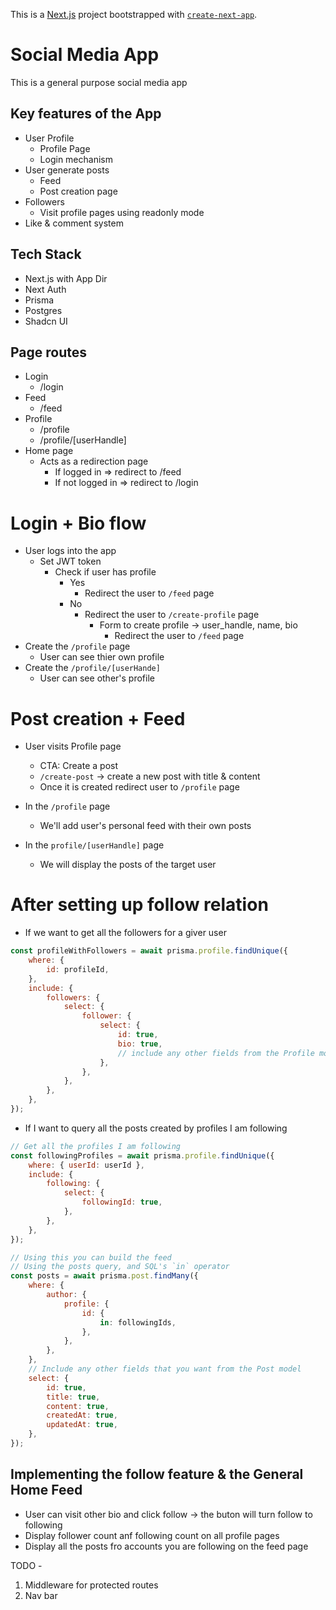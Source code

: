 This is a [Next.js](https://nextjs.org/) project bootstrapped with [`create-next-app`](https://github.com/vercel/next.js/tree/canary/packages/create-next-app).

# Social Media App

This is a general purpose social media app

## Key features of the App

- User Profile
  - Profile Page
  - Login mechanism
- User generate posts
  - Feed
  - Post creation page
- Followers
  - Visit profile pages using readonly mode
- Like & comment system

## Tech Stack

- Next.js with App Dir
- Next Auth
- Prisma
- Postgres
- Shadcn UI

## Page routes

- Login
  - /login
- Feed
  - /feed
- Profile
  - /profile
  - /profile/[userHandle]
- Home page
  - Acts as a redirection page
    - If logged in => redirect to /feed
    - If not logged in => redirect to /login

# Login + Bio flow

- User logs into the app
  - Set JWT token
    - Check if user has profile
      - Yes
        - Redirect the user to `/feed` page
      - No
        - Redirect the user to `/create-profile` page
          - Form to create profile -> user_handle, name, bio
            - Redirect the user to `/feed` page
- Create the `/profile` page
  - User can see thier own profile
- Create the `/profile/[userHande]`
  - User can see other's profile

# Post creation + Feed

- User visits Profile page

  - CTA: Create a post
  - `/create-post` -> create a new post with title & content
  - Once it is created redirect user to `/profile` page

- In the `/profile` page

  - We'll add user's personal feed with their own posts

- In the `profile/[userHandle]` page
  - We will display the posts of the target user

# After setting up follow relation

- If we want to get all the followers for a giver user

```js
const profileWithFollowers = await prisma.profile.findUnique({
	where: {
		id: profileId,
	},
	include: {
		followers: {
			select: {
				follower: {
					select: {
						id: true,
						bio: true,
						// include any other fields from the Profile model that you want
					},
				},
			},
		},
	},
});
```

- If I want to query all the posts created by profiles I am following

```js
// Get all the profiles I am following
const followingProfiles = await prisma.profile.findUnique({
	where: { userId: userId },
	include: {
		following: {
			select: {
				followingId: true,
			},
		},
	},
});

// Using this you can build the feed
// Using the posts query, and SQL's `in` operator
const posts = await prisma.post.findMany({
	where: {
		author: {
			profile: {
				id: {
					in: followingIds,
				},
			},
		},
	},
	// Include any other fields that you want from the Post model
	select: {
		id: true,
		title: true,
		content: true,
		createdAt: true,
		updatedAt: true,
	},
});
```

## Implementing the follow feature & the General Home Feed

- User can visit other bio and click follow -> the buton will turn follow to following
- Display follower count anf following count on all profile pages
- Display all the posts fro accounts you are following on the feed page

TODO -

1. Middleware for protected routes
2. Nav bar
